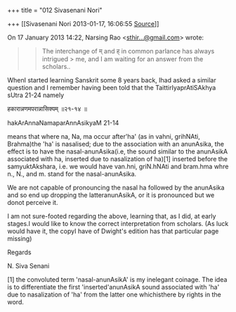 +++
title = "012 Sivasenani Nori"

+++
[[Sivasenani Nori	2013-01-17, 16:06:55 [Source](https://groups.google.com/g/bvparishat/c/vU7OpO74t4k)]]



On 17 January 2013 14:22, Narsing Rao \<[sthir...@gmail.com]()\> wrote:  

> 
> > 
> > The interchange of म् and ह् in common parlance has always intrigued > me, and I am waiting for an answer from the scholars..  
> > 
> > 
> > 
> > 
> > 



WhenI started learning Sanskrit some 8 years back, Ihad asked a similar question and I remember having been told that the TaittirIyaprAtiSAkhya sUtra 21-24 namely



हकारान्नणमपरान्नासिक्यम् ॥२१-१४ ॥

hakArAnnaNamaparAnnAsikyaM 21-14



means that where na, Na, ma occur after'ha' (as in vahni, grihNAti, Brahma)the 'ha' is nasalised; due to the association with an anunAsika, the effect is to have the nasal-anunAsika(i.e, the sound similar to the anunAsikA associated with ha, inserted due to nasalization of ha)\[1\]
inserted before the samyuktAkshara, i.e. we would have van.hni, griN.hNAti and bram.hma whre n., N., and m. stand for the nasal-anunAsika.



We are not capable of pronouncing the nasal ha followed by the anunAsika and so end up dropping the latteranunAsikA, or it is pronounced but we donot perceive it.



I am not sure-footed regarding the above, learning that, as I did, at early stages.I would like to know the correct interpretation from scholars. (As luck would have it, the copyI have of Dwight's edition has that particular page missing)



Regards

N. Siva Senani



\[1\] the convoluted term 'nasal-anunAsikA' is my inelegant coinage. The idea is to differentiate the first 'inserted'anunAsikA sound associated with 'ha' due to nasalization of 'ha' from the latter one whichisthere by rights in the word.

